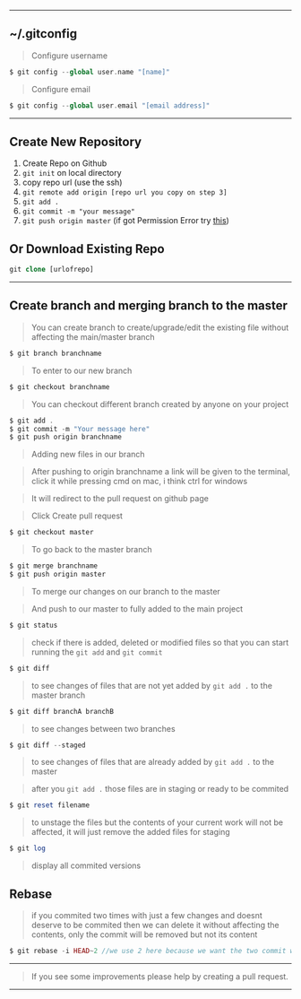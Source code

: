 ***
## ~/.gitconfig

> Configure username

``` php
$ git config --global user.name "[name]"
```

> Configure email

``` php
$ git config --global user.email "[email address]"
```

***
## Create New Repository
1. Create Repo on Github
2. `git init` on local directory
3. copy repo url (use the ssh)
4. `git remote add origin [repo url you copy on step 3]`
5. `git add .`
6. `git commit -m "your message"`
7. `git push origin master` (if got Permission Error try [this](https://github.com/hefhuman/gitguide/blob/master/fixPermisionError.md))
## Or Download Existing Repo
``` php
git clone [urlofrepo]
```
***
## Create branch and merging branch to the master
>You can create branch to create/upgrade/edit the existing file without affecting the main/master branch

```php
$ git branch branchname
```

>To enter to our new branch

```php
$ git checkout branchname
```

>You can checkout different branch created by anyone on your project

```php
$ git add .
$ git commit -m "Your message here"
$ git push origin branchname
```

>Adding new files in our branch

>After pushing to origin branchname a link will be given to the terminal, click it while pressing cmd on mac, i think ctrl for windows

>It will redirect to the pull request on github page

>Click Create pull request

```php
$ git checkout master
``` 

>To go back to the master branch

```php
$ git merge branchname
$ git push origin master
```

>To merge our changes on our branch to the master

>And push to our master to fully added to the main project

```php
$ git status
```

>check if there is added, deleted or modified files so that you can start running the `git add` and `git commit`

```php
$ git diff
```

>to see changes of files that are not yet added by `git add .` to the master branch

```php
$ git diff branchA branchB
```

>to see changes between two branches

```php
$ git diff --staged
```

>to see changes of files that are already added by `git add .` to the master

>after you `git add .` those files are in staging or ready to be commited

```php
$ git reset filename
```

>to unstage the files but the contents of your current work will not be affected, it will just remove the added files for staging

```php
$ git log
```

>display all commited versions

## Rebase

>if you commited two times with just a few changes and doesnt deserve to be commited then we can delete it without affecting the contents, only the commit will be removed but not its content

```php
$ git rebase -i HEAD~2 //we use 2 here because we want the two commit will be modified
```

***
>If you see some improvements please help by creating a pull request.


***